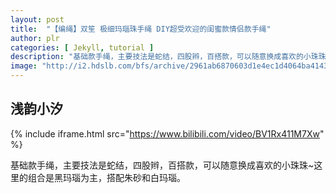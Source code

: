```yaml
---
layout: post
title:  "【编绳】双笙 极细玛瑙珠手绳 DIY超受欢迎的闺蜜款情侣款手绳"
author: plr
categories: [ Jekyll, tutorial ]
description: "基础款手绳，主要技法是蛇结，四股辫，百搭款，可以随意换成喜欢的小珠珠~这里的组合是黑玛瑙为主，搭配朱砂和白玛瑙。"
image: "http://i2.hdslb.com/bfs/archive/2961ab6870603d1e4ec1d4064ba4143b2be78724.jpg"
---
```

## 浅韵小汐

{% include iframe.html src="https://www.bilibili.com/video/BV1Rx411M7Xw" %}

基础款手绳，主要技法是蛇结，四股辫，百搭款，可以随意换成喜欢的小珠珠~这里的组合是黑玛瑙为主，搭配朱砂和白玛瑙。

